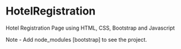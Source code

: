 # HotelRegistration
Hotel Registration Page using HTML, CSS, Bootstrap and Javascript

Note - Add node_modules [bootstrap] to see the project.
